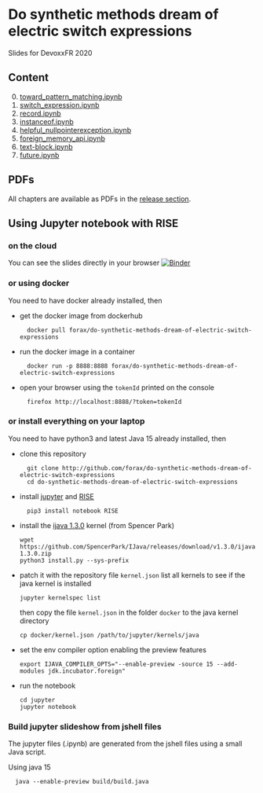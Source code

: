 # Do synthetic methods dream of electric switch expressions

Slides for DevoxxFR 2020

## Content

0. [toward_pattern_matching.ipynb](slideshow/chapter01-toward_pattern_matching.ipynb)
1. [switch_expression.ipynb](slideshow/chapter02-switch_expression.ipynb)
2. [record.ipynb](slideshow/chapter03-record.ipynb)
3. [instanceof.ipynb](slideshow/chapter04-instanceof.ipynb)
4. [helpful_nullpointerexception.ipynb](slideshow/chapter06-helpful_nullpointerexception.ipynb)
5. [foreign_memory_api.ipynb](slideshow/chapter07-foreign_memory_api.ipynb)
6. [text-block.ipynb](slideshow/chapter08-text-block.ipynb)
7. [future.ipynb](slideshow/chapter09-future.ipynb)


## PDFs

All chapters are available as PDFs in the [release section](../../releases/).


## Using Jupyter notebook with RISE

### on the cloud
You can see the slides directly in your browser
[![Binder](https://mybinder.org/badge_logo.svg)](https://mybinder.org/v2/gh/forax/do-synthetic-methods-dream-of-electric-switch-expressions/master)


### or using docker
You need to have docker already installed, then

- get the docker image from dockerhub
  ```
    docker pull forax/do-synthetic-methods-dream-of-electric-switch-expressions
  ```
- run the docker image in a container
  ```
    docker run -p 8888:8888 forax/do-synthetic-methods-dream-of-electric-switch-expressions
  ```
 - open your browser using the `tokenId` printed on the console
   ```
     firefox http://localhost:8888/?token=tokenId
   ```


### or install everything on your laptop
You need to have python3 and latest Java 15 already installed, then

- clone this repository
  ```
    git clone http://github.com/forax/do-synthetic-methods-dream-of-electric-switch-expressions
    cd do-synthetic-methods-dream-of-electric-switch-expressions
  ```
- install [jupyter](https://jupyter.org/install) and [RISE](https://github.com/damianavila/RISE)
  ```
    pip3 install notebook RISE
  ```

- install the [ijava 1.3.0](https://github.com/SpencerPark/IJava) kernel (from Spencer Park)
  ```
  wget https://github.com/SpencerPark/IJava/releases/download/v1.3.0/ijava-1.3.0.zip
  python3 install.py --sys-prefix
  ```
- patch it with the repository file `kernel.json`
  list all kernels to see if the java kernel is installed
  ```
  jupyter kernelspec list
  ```
  then copy the file `kernel.json` in the folder `docker` to the java kernel directory
  ```
  cp docker/kernel.json /path/to/jupyter/kernels/java
  ```
- set the env compiler option enabling the preview features
  ```
  export IJAVA_COMPILER_OPTS="--enable-preview -source 15 --add-modules jdk.incubator.foreign"
  ```
- run the notebook
  ```
  cd jupyter
  jupyter notebook
  ```


### Build jupyter slideshow from jshell files
The jupyter files (.ipynb) are generated from the jshell files using a small Java script.

Using java 15
```
  java --enable-preview build/build.java
```

